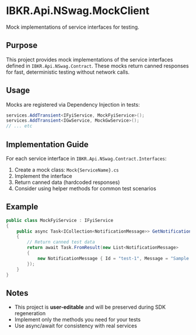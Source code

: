 # IBKR.Api.NSwag.MockClient

Mock implementations of service interfaces for testing.

## Purpose

This project provides mock implementations of the service interfaces defined in `IBKR.Api.NSwag.Contract`.
These mocks return canned responses for fast, deterministic testing without network calls.

## Usage

Mocks are registered via Dependency Injection in tests:

```csharp
services.AddTransient<IFyiService, MockFyiService>();
services.AddTransient<IGwService, MockGwService>();
// ... etc
```

## Implementation Guide

For each service interface in `IBKR.Api.NSwag.Contract.Interfaces`:

1. Create a mock class: `Mock{ServiceName}.cs`
2. Implement the interface
3. Return canned data (hardcoded responses)
4. Consider using helper methods for common test scenarios

## Example

```csharp
public class MockFyiService : IFyiService
{
    public async Task<ICollection<NotificationMessage>> GetNotificationsAsync(CancellationToken cancellationToken = default)
    {
        // Return canned test data
        return await Task.FromResult(new List<NotificationMessage>
        {
            new NotificationMessage { Id = "test-1", Message = "Sample notification" }
        });
    }
}
```

## Notes

- This project is **user-editable** and will be preserved during SDK regeneration
- Implement only the methods you need for your tests
- Use async/await for consistency with real services
